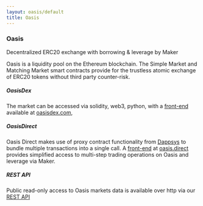 ```yaml
---
layout: oasis/default
title: Oasis
---
```


### Oasis

<p class="lead">
  Decentralized ERC20 exchange with borrowing & leverage by Maker
</p>

Oasis is a liquidity pool on the Ethereum blockchain. The Simple Market and
Matching Market smart contracts provide for the trustless atomic exchange of
ERC20 tokens without third party counter-risk.

##### OasisDex

The market can be accessed via solidity, web3, python, with a
[front-end](https://github.com/OasisDEX/oasis) available at
[oasisdex.com](https://oasisdex.com),

##### OasisDirect

Oasis Direct makes use of proxy contract functionality from
[Dappsys](https://dapp.tools/dappsys) to bundle multiple transactions into a
single call. A [front-end](https://github.com/OasisDEX/oasis-direct-base) at
[oasis.direct](https://oasis.direct) provides simplified access to multi-step
trading operations on Oasis and leverage via Maker.

##### REST API

Public read-only access to Oasis markets data is available over http via our
[REST API](https://developer.makerdao.com/oasis/api/2/)
